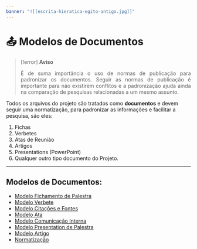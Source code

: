 ```yaml
---
banner: "![[escrita-hieratica-egito-antigo.jpg]]"
---
```


# 📤 Modelos de Documentos

> [!error] **Aviso**
> <p align="justify">É de suma importância o uso de normas de publicação para padronizar os documentos. Seguir as normas de publicação é importante para não existirem conflitos e a padronização ajuda ainda na comparação de pesquisas relacionadas a um mesmo assunto.</p>

Todos os arquivos do projeto são tratados como **documentos** e devem seguir uma normatização, para padronizar as informações e facilitar a pesquisa, são eles:

1.  Fichas
2.  Verbetes
3.  Atas de Reunião
4.  Artigos
5.  Presentations (PowerPoint)
6.  Qualquer outro tipo documento do Projeto.

---
## Modelos de Documentos:

- [Modelo Fichamento de Palestra](Modelo%20Fichamento%20de%20Palestra.md)
- [Modelo Verbete](Modelo%20Verbete.md)
- [Modelo Citações e Fontes](Modelo%20Citações%20e%20Fontes.md)
- [Modelo Ata](Modelo%20Ata.md)
- [Modelo Comunicação Interna](Modelo%20Comunicação%20Interna.md)
- [Modelo Presentation de Palestra](Modelo%20Presentation%20de%20Palestra.md)
- [Modelo Artigo](Modelo%20Artigo.md)
- [Normatização](Normatização.md)
